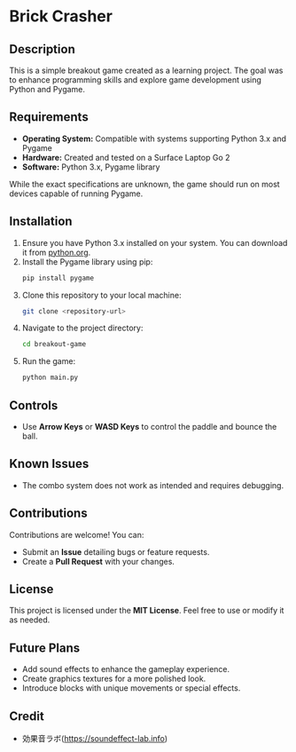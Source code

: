 # Brick Crasher

## Description
This is a simple breakout game created as a learning project. The goal was to enhance programming skills and explore game development using Python and Pygame.

## Requirements
- **Operating System:** Compatible with systems supporting Python 3.x and Pygame
- **Hardware:** Created and tested on a Surface Laptop Go 2
- **Software:** Python 3.x, Pygame library

While the exact specifications are unknown, the game should run on most devices capable of running Pygame.

## Installation
1. Ensure you have Python 3.x installed on your system. You can download it from [python.org](https://www.python.org/).
2. Install the Pygame library using pip:
   ```bash
   pip install pygame
   ```
3. Clone this repository to your local machine:
   ```bash
   git clone <repository-url>
   ```
4. Navigate to the project directory:
   ```bash
   cd breakout-game
   ```
5. Run the game:
   ```bash
   python main.py
   ```

## Controls
- Use **Arrow Keys** or **WASD Keys** to control the paddle and bounce the ball.

## Known Issues
- The combo system does not work as intended and requires debugging.

## Contributions
Contributions are welcome! You can:
- Submit an **Issue** detailing bugs or feature requests.
- Create a **Pull Request** with your changes.

## License
This project is licensed under the **MIT License**. Feel free to use or modify it as needed.

## Future Plans
- Add sound effects to enhance the gameplay experience.
- Create graphics textures for a more polished look.
- Introduce blocks with unique movements or special effects.

## Credit
- 効果音ラボ(https://soundeffect-lab.info)
